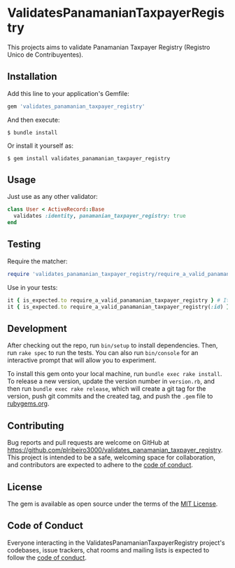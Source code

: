 # ValidatesPanamanianTaxpayerRegistry

This projects aims to validate Panamanian Taxpayer Registry (Registro Unico de Contribuyentes).

## Installation

Add this line to your application's Gemfile:

```ruby
gem 'validates_panamanian_taxpayer_registry'
```

And then execute:

    $ bundle install

Or install it yourself as:

    $ gem install validates_panamanian_taxpayer_registry

## Usage

Just use as any other validator:

```ruby
class User < ActiveRecord::Base
  validates :identity, panamanian_taxpayer_registry: true
end
```

## Testing

Require the matcher:

```ruby
require 'validates_panamanian_taxpayer_registry/require_a_valid_panamanian_taxpayer_registry_matcher'
```

Use in your tests:

```ruby
it { is_expected.to require_a_valid_panamanian_taxpayer_registry } # It will test the attribute :taxpayer_registry by default
it { is_expected.to require_a_valid_panamanian_taxpayer_registry(:id) } # It will test the attribute :id
```

## Development

After checking out the repo, run `bin/setup` to install dependencies. Then, run `rake spec` to run the tests. You can also run `bin/console` for an interactive prompt that will allow you to experiment.

To install this gem onto your local machine, run `bundle exec rake install`. To release a new version, update the version number in `version.rb`, and then run `bundle exec rake release`, which will create a git tag for the version, push git commits and the created tag, and push the `.gem` file to [rubygems.org](https://rubygems.org).

## Contributing

Bug reports and pull requests are welcome on GitHub at https://github.com/plribeiro3000/validates_panamanian_taxpayer_registry. This project is intended to be a safe, welcoming space for collaboration, and contributors are expected to adhere to the [code of conduct](https://github.com/plribeiro3000/validates_panamanian_taxpayer_registry/blob/master/CODE_OF_CONDUCT.md).

## License

The gem is available as open source under the terms of the [MIT License](https://opensource.org/licenses/MIT).

## Code of Conduct

Everyone interacting in the ValidatesPanamanianTaxpayerRegistry project's codebases, issue trackers, chat rooms and mailing lists is expected to follow the [code of conduct](https://github.com/plribeiro3000/validates_panamanian_taxpayer_registry/blob/master/CODE_OF_CONDUCT.md).
